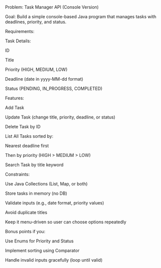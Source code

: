 Problem: Task Manager API (Console Version)

Goal: Build a simple console-based Java program that manages tasks with deadlines, priority, and status.

Requirements:

Task Details:

ID 

Title

Priority (HIGH, MEDIUM, LOW)

Deadline (date in yyyy-MM-dd format)

Status (PENDING, IN_PROGRESS, COMPLETED)

Features:

Add Task

Update Task (change title, priority, deadline, or status)

Delete Task by ID

List All Tasks sorted by:

Nearest deadline first

Then by priority (HIGH > MEDIUM > LOW)

Search Task by title keyword

Constraints:

Use Java Collections (List, Map, or both)

Store tasks in memory (no DB)

Validate inputs (e.g., date format, priority values)

Avoid duplicate titles

Keep it menu-driven so user can choose options repeatedly

Bonus points if you:

Use Enums for Priority and Status

Implement sorting using Comparator

Handle invalid inputs gracefully (loop until valid)
